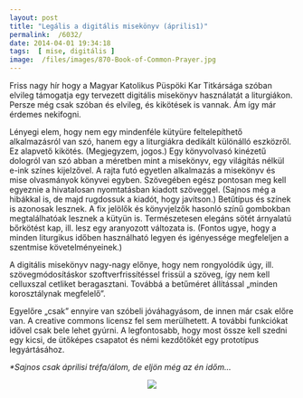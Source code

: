 ```yaml
---
layout: post
title: "Legális a digitális misekönyv (április1)"
permalink:  /6032/ 
date: 2014-04-01 19:34:18
tags:  [ mise, digitális ] 
image:  /files/images/870-Book-of-Common-Prayer.jpg 
---
```

Friss nagy hír hogy a Magyar Katolikus Püspöki Kar Titkársága szóban elvileg támogatja egy tervezett digitális misekönyv használatát a liturgiákon. Persze még csak szóban és elvileg, és kikötések is vannak. Ám így már érdemes nekifogni.

Lényegi elem, hogy nem egy mindenféle kütyüre feltelepíthető alkalmazásról van szó, hanem egy a liturgiákra dedikált különálló eszközről. Ez alapvető kikötés. (Megjegyzem, jogos.) Egy könyvolvasó kinézetű dologról van szó abban a méretben mint a misekönyv, egy világítás nélkül e-ink színes kijelzővel. A rajta futó egyetlen alkalmazás a misekönyv és mise olvasmányok könyvei egyben. Szövegében egész pontosan meg kell egyeznie a hivatalosan nyomtatásban kiadott szöveggel. (Sajnos még a hibákkal is, de majd rugdossuk a kiadót, hogy javítson.) Betűtípus és színek is azonosak lesznek. A fix jelölők és könyvjelzők hasonló színű gombokban megtalálhatóak lesznek a kütyün is. Természetesen elegáns sötét árnyalatú bőrkötést kap, ill. lesz egy aranyozott változata is. (Fontos ugye, hogy a minden liturgikus időben használható legyen és igényessége megfeleljen a szentmise követelményeinek.)

A digitális misekönyv nagy-nagy előnye, hogy nem rongyolódik úgy, ill. szövegmódosításkor szoftverfrissítéssel frissül a szöveg, így nem kell celluxszal cetliket beragasztani. Továbbá a betűméret állítással „minden korosztálynak megfelelő”.

Egyelőre „csak” ennyire van szóbeli jóváhagyásom, de innen már csak előre van. A creative commons licensz fel sem merülhetett. A további funkciókat idővel csak bele lehet gyúrni. A legfontosabb, hogy most össze kell szedni egy kicsi, de ütőképes csapatot és némi kezdőtőkét egy prototípus legyártásához.

<em>*Sajnos csak áprilisi tréfa/álom, de eljön még az én időm...</em>

<p style="text-align: center;"><img src="http://www.eccentricbliss.com/wp-content/uploads/2012/09/870-Book-of-Common-Prayer.jpg" ></p>